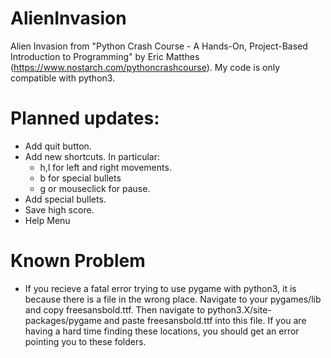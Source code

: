 # AlienInvasion
Alien Invasion from "Python Crash Course - A Hands-On, Project-Based Introduction to Programming" by Eric Matthes (https://www.nostarch.com/pythoncrashcourse). My code is only compatible with python3. 

# Planned updates:
* Add quit button.
* Add new shortcuts. In particular:
    * h,l for left and right movements.
    * b for special bullets
    * g or mouseclick for pause. 
* Add special bullets.
* Save high score.
* Help Menu


# Known Problem
* If you recieve a fatal error trying to use pygame with python3, it is because there is a file in the wrong place. Navigate to your pygames/lib and copy freesansbold.ttf. Then navigate to python3.X/site-packages/pygame and paste freesansbold.ttf into this file. If you are having a hard time finding these locations, you should get an error pointing you to these folders.
